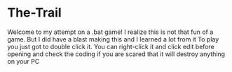 # The-Trail
Welcome to my attempt on a .bat game! I realize this is not that fun of a game. But I did have a blast making this and I learned a lot from it
To play you just got to double click it.
You can right-click it and click edit before opening and check the coding if you are scared that it will destroy anything on your PC
